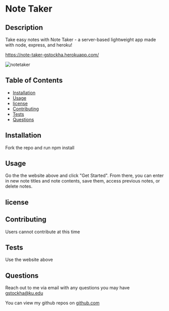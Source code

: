 # Note Taker
  
  ## Description

  Take easy notes with Note Taker - a server-based lightweight app made with node, express, and heroku!
   
  https://note-taker-gstockha.herokuapp.com/
   
  ![notetaker](https://user-images.githubusercontent.com/54012873/143990995-2b70aa0f-1850-414f-8123-7ecb70b4729a.png)

  
  ## Table of Contents

  * [Installation](#installation)
  * [Usage](#usage)
  * [license](#license)
  * [Contributing](#contributing)
  * [Tests](#tests)
  * [Questions](#questions)
  
  ## Installation

  Fork the repo and run npm install

  ## Usage

  Go the the website above and click "Get Started". From there, you can enter in new note titles and note contents, save them, access previous notes, or delete notes.

  ## license

  

  ## Contributing

  Users cannot contribute at this time

  ## Tests

  Use the website above

  ## Questions

  Reach out to me via email with any questions you may have gstockha@ku.edu
  
  You can view my github repos on [github.com](https://github.com/gstockha?tab=repositories)
